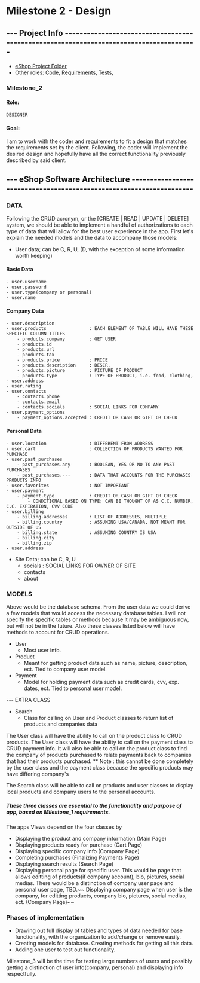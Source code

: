 # Milestone 2 - Design

## --- Project Info ---------------------------------------------------------------------------------------

- [eShop Project Folder](https://github.com/Eshop-project/CS-350)
- Other roles: [Code](https://github.com/Eshop-project/CS-350/blob/master/Milestone_2/Code.md), [Requirements](), [Tests](), []()

### Milestone_2

#### Role: 

    DESIGNER

#### Goal: 

I am to work with the coder and requirements to fit a design that matches the requirements set by the client. Following, the coder will implement the desired design and hopefully have all the correct functionality previously described by said client.

## --- eShop Software Architecture --------------------------------------------------------------------

### DATA

Following the CRUD acronym, or the [CREATE | READ | UPDATE | DELETE] system, we should be able to implement a handful of authorizations to each type of data that will allow for the best user experience in the app. First let's explain the needed models and the data to accompany those models:

- User data; can be C, R, U, (D, with the exception of some information worth keeping)
#### Basic Data
    - user.username
    - user.password
    - user.type(company or personal)
    - user.name
    
#### Company Data
    - user.description
    - user.products                : EACH ELEMENT OF TABLE WILL HAVE THESE SPECIFIC COLUMN TITLES
        - products.company         : GET USER
        - products.id
        - products.url
        - products.tax
        - products.price           : PRICE
        - products.description     : DESCR.
        - products.picture         : PICTURE OF PRODUCT
        - products.type            : TYPE OF PRODUCT, i.e. food, clothing, 
    - user.address
    - user.rating
    - user.contacts
        - contacts.phone
        - contacts.email
        - contacts.socials         : SOCIAL LINKS FOR COMPANY
    - user.payment_options
        - payment_options.accepted : CREDIT OR CASH OR GIFT OR CHECK

#### Personal Data
    - user.location                : DIFFERENT FROM ADDRESS
    - user.cart                    : COLLECTION OF PRODUCTS WANTED FOR PURCHASE
    - user.past_purchases
        - past_purchases.any       : BOOLEAN, YES OR NO TO ANY PAST PURCHASES
        - past_purchases.---       : DATA THAT ACCOUNTS FOR THE PURCHASES PRODUCTS INFO
    - user.favorites               : NOT IMPORTANT
    - user.payment
        - payment.type             : CREDIT OR CASH OR GIFT OR CHECK
            - CONDITIONAL BASED ON TYPE; CAN BE THOUGHT OF AS C.C. NUMBER, C.C. EXPIRATION, CVV CODE
    - user.billing
        - billing.addresses        : LIST OF ADDRESSES, MULTIPLE
        - billing.country          : ASSUMING USA/CANADA, NOT MEANT FOR OUTSIDE OF US
        - billing.state            : ASSUMING COUNTRY IS USA
        - billing.city
        - billing.zip
    - user.address
    
- Site Data; can be C, R, U
    - socials                      : SOCIAL LINKS FOR OWNER OF SITE
    - contacts
    - about
    


### MODELS

Above would be the database schema. From the user data we could derive a few models that would access the necessary database tables. I will not specify the specific tables or methods because it may be ambiguous now, but will not be in the future. Also these classes listed below will have methods to account for CRUD operations.

- User 
    - Most user info.
- Product
    - Meant for getting product data such as name, picture, description, ect. Tied to company user model.
- Payment
    - Model for holding payment data such as credit cards, cvv, exp. dates, ect. Tied to personal user model.
    
--- EXTRA CLASS

- Search 
    - Class for calling on User and Product classes to return list of products and companies data
    
The User class will have the ability to call on the product class to CRUD products.
The User class will have the ability to call on the payment class to CRUD payment info. It will also be able to call on the product class to find the company of products purchased to relate payments back to companies that had their products purchased.
** Note : this cannot be done completely by the user class and the payment class because the specific products may have differing company's

The Search class will be able to call on products and user classes to display local products and company users to the personal accounts.

##### These three classes are essential to the functionality and purpose of app, based on Milestone_1 requirements.

The apps Views depend on the four classes by 
- Displaying the product and company information (Main Page)
- Displaying products ready for purchase (Cart Page)
- Displaying specific company info (Company Page)
- Completing purchases (Finalizing Payments Page)
- Displaying search results (Search Page)
- Displaying personal page for specific user. This would be page that allows editting of products(if company account), bio, pictures, social medias. There would be a distinction of company user page and personal user page, TBD.~~ Displaying company page when user is the company, for editting products, company bio, pictures, social medias, ect. (Company Page)~~

### Phases of implementation

- Drawing out full display of tables and types of data needed for base functionality, with the organization to add/change or remove easily. 
- Creating models for database. Creating methods for getting all this data.
- Adding one user to test out functionality.

Milestone_3 will be the time for testing large numbers of users and possibly getting a distinction of user info(company, personal) and displaying info respectfully.
